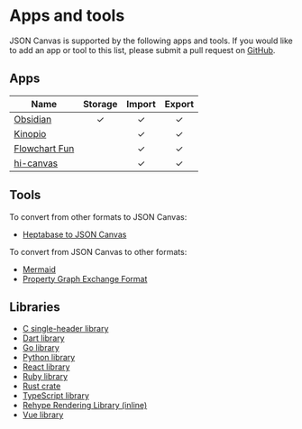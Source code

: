 # Apps and tools

JSON Canvas is supported by the following apps and tools. If you would like to add an app or tool to this list, please submit a pull request on [GitHub](https://github.com/obsidianmd/jsoncanvas).

## Apps

| Name                                            | Storage | Import | Export |
| ----------------------------------------------- | :-----: | :----: | :----: |
| [Obsidian](https://obsidian.md/)                |    ✓    |   ✓    |   ✓    |
| [Kinopio](https://kinopio.club/)                |         |   ✓    |   ✓    |
| [Flowchart Fun](https://flowchart.fun/)         |         |   ✓    |   ✓    |
| [hi-canvas](https://hi-canvas.marknoteapp.com/) |         |   ✓    |   ✓    |

## Tools

To convert from other formats to JSON Canvas:

- [Heptabase to JSON Canvas](https://github.com/link-ding/Heptabase-Export)

To convert from JSON Canvas to other formats:

- [Mermaid](https://alexwiench.github.io/json-canvas-to-mermaid-demo/)
- [Property Graph Exchange Format](https://www.npmjs.org/package/pgraphs)

## Libraries

- [C single-header library](https://github.com/ossldossl/jsonCanvas)
- [Dart library](https://pub.dev/packages/json_canvas/)
- [Go library](https://github.com/supersonicpineapple/go-jsoncanvas)
- [Python library](https://pypi.org/project/PyJSONCanvas/)
- [React library](https://github.com/Digital-Tvilling/react-jsoncanvas)
- [Ruby library](https://github.com/ongaeshi/json_canvas)
- [Rust crate](https://crates.io/crates/jsoncanvas)
- [TypeScript library](https://npmjs.com/package/@trbn/jsoncanvas)
- [Rehype Rendering Library (inline)](https://github.com/lovettbarron/rehype-jsoncanvas)
- [Vue library](https://github.com/wujieli0207/vue-json-canvas)
